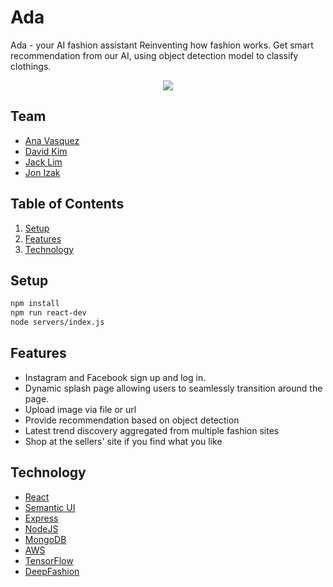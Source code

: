 # Ada
Ada - your AI fashion assistant
Reinventing how fashion works. Get smart recommendation from our AI, using object detection model to classify clothings.
<p align="center">
  <img src="https://media.giphy.com/media/2wSCGmdGiMF8zMTb1c/giphy.gif">
</p>


## Team

* [Ana Vasquez](https://github.com/anvasquez08)
* [David Kim](https://github.com/Chronobreak)
* [Jack Lim](https://github.com/thecodingjack)
* [Jon Izak](https://github.com/jonizak)


## Table of Contents

1. [Setup](#setup)
1. [Features](#features)
1. [Technology](#technology)
    
## Setup
```sh
npm install
npm run react-dev
node servers/index.js
```
## Features
* Instagram and Facebook sign up and log in.
* Dynamic splash page allowing users to seamlessly transition around the page.
* Upload image via file or url
* Provide recommendation based on object detection 
* Latest trend discovery aggregated from multiple fashion sites
* Shop at the sellers' site if you find what you like

## Technology
* [React](https://reactjs.org/)
* [Semantic UI](http://react.semantic-ui.com/)
* [Express](https://expressjs.com/)
* [NodeJS](https://nodejs.org/)
* [MongoDB](https://www.mongodb.com/)
* [AWS](https://aws.amazon.com/)
* [TensorFlow](https://github.com/tensorflow/models/tree/master/research/object_detection)
* [DeepFashion](https://github.com/thecodingjack/DeepFashion2)
